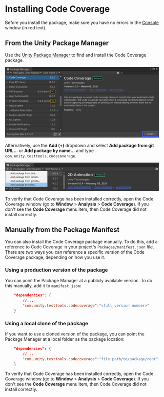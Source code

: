 # Installing Code Coverage

Before you install the package, make sure you have no errors in the [Console](https://docs.unity3d.com/Manual/Console.html) window (in red text).

## From the Unity Package Manager

Use the [Unity Package Manager](https://docs.unity3d.com/Packages/com.unity.package-manager-ui@latest) to find and install the Code Coverage package.

![Install Code Coverage package](images/install_package.png)

Alternatively, use the **Add (+)** dropdown and select **Add package from git URL...** or **Add package by name...** and type `com.unity.testtools.codecoverage`.

![Install Code Coverage package from URL](images/install_package_url.png)

To verify that Code Coverage has been installed correctly, open the Code Coverage window (go to **Window** > **Analysis** > **Code Coverage**). If you don't see the **Code Coverage** menu item, then Code Coverage did not install correctly.

## Manually from the Package Manifest

You can also install the Code Coverage package manually. To do this, add a reference to Code Coverage in your project's `Packages/manifest.json` file. There are two ways you can reference a specific version of the Code Coverage package, depending on how you use it.

### Using a production version of the package

You can point the Package Manager at a publicly available version. To do this manually, add it to `manifest.json`:

```json
    "dependencies": {
        //...
        "com.unity.testtools.codecoverage":"<full version number>"
    }
```

### Using a local clone of the package

If you want to use a cloned version of the package, you can point the Package Manager at a local folder as the package location:

```json
    "dependencies": {
        //...
        "com.unity.testtools.codecoverage":"file:path/to/package/root"
    }
```

To verify that Code Coverage has been installed correctly, open the Code Coverage window (go to **Window** > **Analysis** > **Code Coverage**). If you don't see the **Code Coverage** menu item, then Code Coverage did not install correctly.